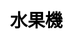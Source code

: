 ---
title: 水果機
layout: fruit_slot/fruit_slot_default
description: 在線免費的水果機遊戲，快來看看你的運氣如何.
js: ["js/game/fruit_slot/fruit_slot.js"]
css: ["css/game/fruit_slot/fruit_slot.css"]
aliases: "/zh-tw/game/fruit_slot/default/"
---